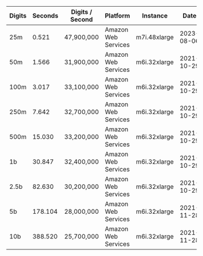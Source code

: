 | Digits | Seconds | Digits / Second | Platform | Instance | Date | Files |
| ------ | ------- | --------------- | -------- | -------- | ---- | ----- |
| 25m | 0.521 | 47,900,000 | Amazon Web Services | m7i.48xlarge | 2023-08-06 | [cfg](../Amazon%20Web%20Services/m7i.48xlarge/Log%283%29%20%5Bmachin-secondary%5D/Log%283%29%20-%2020230806-122017.cfg) [out](../Amazon%20Web%20Services/m7i.48xlarge/Log%283%29%20%5Bmachin-secondary%5D/Log%283%29%20-%2020230806-122017.out) [txt](../Amazon%20Web%20Services/m7i.48xlarge/Log%283%29%20%5Bmachin-secondary%5D/Log%283%29%20-%2020230806-122017.txt) |
| 50m | 1.566 | 31,900,000 | Amazon Web Services | m6i.32xlarge | 2021-10-29 | [cfg](../Amazon%20Web%20Services/m6i.32xlarge/Log%283%29%20%5Bmachin-secondary%5D/Log%283%29%20-%2020211029-161109.cfg) [out](../Amazon%20Web%20Services/m6i.32xlarge/Log%283%29%20%5Bmachin-secondary%5D/Log%283%29%20-%2020211029-161109.out) [txt](../Amazon%20Web%20Services/m6i.32xlarge/Log%283%29%20%5Bmachin-secondary%5D/Log%283%29%20-%2020211029-161109.txt) |
| 100m | 3.017 | 33,100,000 | Amazon Web Services | m6i.32xlarge | 2021-10-29 | [cfg](../Amazon%20Web%20Services/m6i.32xlarge/Log%283%29%20%5Bmachin-secondary%5D/Log%283%29%20-%2020211029-161124.cfg) [out](../Amazon%20Web%20Services/m6i.32xlarge/Log%283%29%20%5Bmachin-secondary%5D/Log%283%29%20-%2020211029-161124.out) [txt](../Amazon%20Web%20Services/m6i.32xlarge/Log%283%29%20%5Bmachin-secondary%5D/Log%283%29%20-%2020211029-161124.txt) |
| 250m | 7.642 | 32,700,000 | Amazon Web Services | m6i.32xlarge | 2021-10-29 | [cfg](../Amazon%20Web%20Services/m6i.32xlarge/Log%283%29%20%5Bmachin-secondary%5D/Log%283%29%20-%2020211029-161144.cfg) [out](../Amazon%20Web%20Services/m6i.32xlarge/Log%283%29%20%5Bmachin-secondary%5D/Log%283%29%20-%2020211029-161144.out) [txt](../Amazon%20Web%20Services/m6i.32xlarge/Log%283%29%20%5Bmachin-secondary%5D/Log%283%29%20-%2020211029-161144.txt) |
| 500m | 15.030 | 33,200,000 | Amazon Web Services | m6i.32xlarge | 2021-10-29 | [cfg](../Amazon%20Web%20Services/m6i.32xlarge/Log%283%29%20%5Bmachin-secondary%5D/Log%283%29%20-%2020211029-172453.cfg) [out](../Amazon%20Web%20Services/m6i.32xlarge/Log%283%29%20%5Bmachin-secondary%5D/Log%283%29%20-%2020211029-172453.out) [txt](../Amazon%20Web%20Services/m6i.32xlarge/Log%283%29%20%5Bmachin-secondary%5D/Log%283%29%20-%2020211029-172453.txt) |
| 1b | 30.847 | 32,400,000 | Amazon Web Services | m6i.32xlarge | 2021-10-29 | [cfg](../Amazon%20Web%20Services/m6i.32xlarge/Log%283%29%20%5Bmachin-secondary%5D/Log%283%29%20-%2020211029-172527.cfg) [out](../Amazon%20Web%20Services/m6i.32xlarge/Log%283%29%20%5Bmachin-secondary%5D/Log%283%29%20-%2020211029-172527.out) [txt](../Amazon%20Web%20Services/m6i.32xlarge/Log%283%29%20%5Bmachin-secondary%5D/Log%283%29%20-%2020211029-172527.txt) |
| 2.5b | 82.630 | 30,200,000 | Amazon Web Services | m6i.32xlarge | 2021-10-29 | [cfg](../Amazon%20Web%20Services/m6i.32xlarge/Log%283%29%20%5Bmachin-secondary%5D/Log%283%29%20-%2020211029-204127.cfg) [out](../Amazon%20Web%20Services/m6i.32xlarge/Log%283%29%20%5Bmachin-secondary%5D/Log%283%29%20-%2020211029-204127.out) [txt](../Amazon%20Web%20Services/m6i.32xlarge/Log%283%29%20%5Bmachin-secondary%5D/Log%283%29%20-%2020211029-204127.txt) |
| 5b | 178.104 | 28,000,000 | Amazon Web Services | m6i.32xlarge | 2021-11-28 | [cfg](../Amazon%20Web%20Services/m6i.32xlarge/Log%283%29%20%5Bmachin-secondary%5D/Log%283%29%20-%2020211128-002236.cfg) [out](../Amazon%20Web%20Services/m6i.32xlarge/Log%283%29%20%5Bmachin-secondary%5D/Log%283%29%20-%2020211128-002236.out) [txt](../Amazon%20Web%20Services/m6i.32xlarge/Log%283%29%20%5Bmachin-secondary%5D/Log%283%29%20-%2020211128-002236.txt) |
| 10b | 388.520 | 25,700,000 | Amazon Web Services | m6i.32xlarge | 2021-11-28 | [cfg](../Amazon%20Web%20Services/m6i.32xlarge/Log%283%29%20%5Bmachin-secondary%5D/Log%283%29%20-%2020211128-002927.cfg) [out](../Amazon%20Web%20Services/m6i.32xlarge/Log%283%29%20%5Bmachin-secondary%5D/Log%283%29%20-%2020211128-002927.out) [txt](../Amazon%20Web%20Services/m6i.32xlarge/Log%283%29%20%5Bmachin-secondary%5D/Log%283%29%20-%2020211128-002927.txt) |

